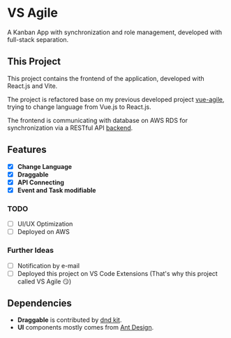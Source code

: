 # VS Agile

A Kanban App with synchronization and role management, developed with full-stack separation.

## This Project

This project contains the frontend of the application, developed with React.js and Vite.

The project is refactored base on my previous developed project [vue-agile](https://github.com/HarleyHo/vue-agile), trying to change language from Vue.js to React.js.

The frontend is communicating with database on AWS RDS for synchronization via a RESTful API [backend](https://github.com/HarleyHo/vs-agile-backend).

## Features
- [X] **Change Language**
- [X] **Draggable**
- [X] **API Connecting**
- [X] **Event and Task modifiable**
### TODO
- [ ] UI/UX Optimization
- [ ] Deployed on AWS
### Further Ideas
- [ ] Notification by e-mail
- [ ] Deployed this project on VS Code Extensions (That's why this project called VS Agile :smirk:)

## Dependencies
- **Draggable** is contributed by [dnd kit](https://dndkit.com/).
- **UI** components mostly comes from [Ant Design](https://ant.design/).

